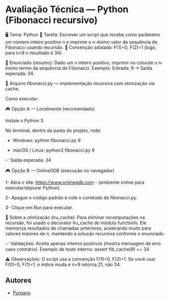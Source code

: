 # Avaliação Técnica — Python (Fibonacci recursivo)

🖥️ Tema: Python
📌 Tarefa: Escrever um script que recebe como parâmetro um número inteiro positivo n e imprime o n-ésimo valor da sequência de Fibonacci usando recursão.
🧭 Convenção adotada: F(1)=0, F(2)=1 (logo, para n=9 o resultado é 34).

📖 Enunciado (resumo):
Dado um n inteiro positivo, imprimir no console o n-ésimo termo da sequência de Fibonacci.
Exemplo: Entrada: 9 → Saída esperada: 34.

📖 Arquivo
fibonacci.py — implementação recursiva com otimização via cache.

Como executar: 

🎮 Opção A — Localmente (recomendado)

Instale o Python 3.

No terminal, dentro da pasta do projeto, rode:

- Windows: python fibonacci.py 9
  
- macOS / Linux: python3 fibonacci.py 9

✅ Saída esperada: 34

🎮 Opção B — OnlineGDB (execução no navegador)

1- Abra o site: https://www.onlinegdb.com - (ambiente online para executar/depurar Python).

2- Apague o código padrão e cole o conteúdo de fibonacci.py.

3- Clique em Run para executar.

📖 Sobre a otimização (lru_cache): 
Para eliminar recomputações na recursão, foi usado o decorator lru_cache do módulo functools.
Ele memoriza resultados de chamadas anteriores, acelerando muito para valores maiores de n, mantendo a solução recursiva conforme o enunciado.

✅ Validações: 
Aceita apenas inteiros positivos (mostra mensagem de erro caso contrário).
Exemplo de teste interno:
assert fib_cache(9) == 34

⚠️ Observações:
O script usa a convenção F(1)=0, F(2)=1. Se você usar F(0)=0, F(1)=1, o índice muda e n=9 retorna 21, não 34.

## Autores
- [Purgano](https://github.com/Purgano)

